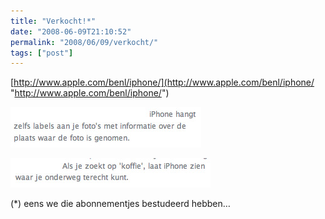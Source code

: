 ```yaml
---
title: "Verkocht!*"
date: "2008-06-09T21:10:52"
permalink: "2008/06/09/verkocht/"
tags: ["post"]
---
```

[http://www.apple.com/benl/iphone/](http://www.apple.com/benl/iphone/ "http://www.apple.com/benl/iphone/")

[![](/images/blog/2008/06/fotoplaats.jpg "fotoplaats")](http://www.apple.com/benl/iphone/features/photos.html "http://www.apple.com/benl/iphone/features/photos.html")

[![](/images/blog/2008/06/koffie.jpg "koffie")](http://www.apple.com/benl/iphone/features/maps.html "http://www.apple.com/benl/iphone/features/maps.html")

(\*) eens we die abonnementjes bestudeerd hebben…
